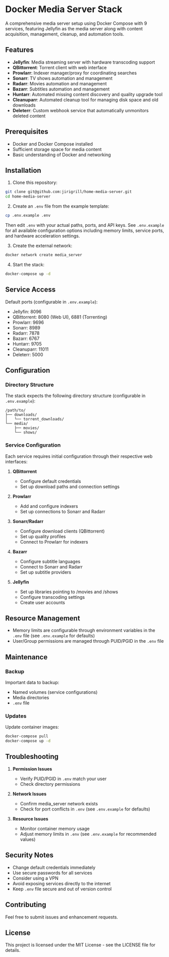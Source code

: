 # Docker Media Server Stack

A comprehensive media server setup using Docker Compose with 9 services, featuring Jellyfin as the media server along with content acquisition, management, cleanup, and automation tools.

## Features

- **Jellyfin**: Media streaming server with hardware transcoding support
- **QBittorrent**: Torrent client with web interface
- **Prowlarr**: Indexer manager/proxy for coordinating searches
- **Sonarr**: TV shows automation and management
- **Radarr**: Movies automation and management
- **Bazarr**: Subtitles automation and management
- **Huntarr**: Automated missing content discovery and quality upgrade tool
- **Cleanuparr**: Automated cleanup tool for managing disk space and old downloads
- **Deleterr**: Custom webhook service that automatically unmonitors deleted content

## Prerequisites

- Docker and Docker Compose installed
- Sufficient storage space for media content
- Basic understanding of Docker and networking

## Installation

1. Clone this repository:
```bash
git clone git@github.com:jirigrill/home-media-server.git
cd home-media-server
```

2. Create an `.env` file from the example template:
```bash
cp .env.example .env
```
Then edit `.env` with your actual paths, ports, and API keys. See `.env.example` for all available configuration options including memory limits, service ports, and hardware acceleration settings.

3. Create the external network:
```bash
docker network create media_server
```

4. Start the stack:
```bash
docker-compose up -d
```

## Service Access

Default ports (configurable in `.env.example`):
- Jellyfin: 8096
- QBittorrent: 8080 (Web UI), 6881 (Torrenting)
- Prowlarr: 9696
- Sonarr: 8989
- Radarr: 7878
- Bazarr: 6767
- Huntarr: 9705
- Cleanuparr: 11011
- Deleterr: 5000

## Configuration

### Directory Structure

The stack expects the following directory structure (configurable in `.env.example`):
```
/path/to/
├── downloads/
│   └── torrent_downloads/
└── media/
    ├── movies/
    └── shows/
```

### Service Configuration

Each service requires initial configuration through their respective web interfaces:

1. **QBittorrent**
   - Configure default credentials
   - Set up download paths and connection settings

2. **Prowlarr**
   - Add and configure indexers
   - Set up connections to Sonarr and Radarr

3. **Sonarr/Radarr**
   - Configure download clients (QBittorrent)
   - Set up quality profiles
   - Connect to Prowlarr for indexers

4. **Bazarr**
   - Configure subtitle languages
   - Connect to Sonarr and Radarr
   - Set up subtitle providers

5. **Jellyfin**
   - Set up libraries pointing to /movies and /shows
   - Configure transcoding settings
   - Create user accounts

## Resource Management

- Memory limits are configurable through environment variables in the `.env` file (see `.env.example` for defaults)
- User/Group permissions are managed through PUID/PGID in the `.env` file

## Maintenance

### Backup

Important data to backup:
- Named volumes (service configurations)
- Media directories
- `.env` file

### Updates

Update container images:
```bash
docker-compose pull
docker-compose up -d
```

## Troubleshooting

1. **Permission Issues**
   - Verify PUID/PGID in `.env` match your user
   - Check directory permissions

2. **Network Issues**
   - Confirm media_server network exists
   - Check for port conflicts in `.env` (see `.env.example` for defaults)

3. **Resource Issues**
   - Monitor container memory usage
   - Adjust memory limits in `.env` (see `.env.example` for recommended values)

## Security Notes

- Change default credentials immediately
- Use secure passwords for all services
- Consider using a VPN
- Avoid exposing services directly to the internet
- Keep `.env` file secure and out of version control

## Contributing

Feel free to submit issues and enhancement requests.

## License

This project is licensed under the MIT License - see the LICENSE file for details.
